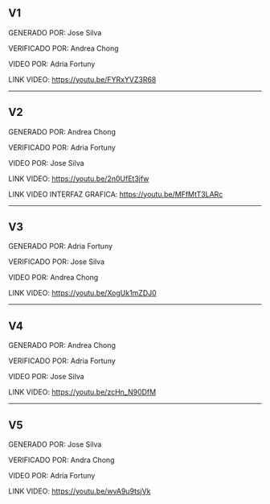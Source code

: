 ## V1

GENERADO POR:   Jose Silva

VERIFICADO POR: Andrea Chong

VIDEO POR:      Adria Fortuny

LINK VIDEO:     https://youtu.be/FYRxYVZ3R68


--------------------------------------------------------------------------------------------------------

## V2

GENERADO POR:   Andrea Chong

VERIFICADO POR: Adria Fortuny

VIDEO POR:      Jose Silva

LINK VIDEO:     https://youtu.be/2n0UfEt3jfw

LINK VIDEO INTERFAZ GRAFICA: https://youtu.be/MFfMtT3LARc

------------------------------------------------------------------------------------------------------------

## V3

GENERADO POR:   Adria Fortuny

VERIFICADO POR: Jose Silva

VIDEO POR:      Andrea Chong

LINK VIDEO:     https://youtu.be/XogUk1mZDJ0


------------------------------------------------------------------------------------------------------------

## V4

GENERADO POR:   Andrea Chong

VERIFICADO POR: Adria Fortuny

VIDEO POR:      Jose Silva

LINK VIDEO:     https://youtu.be/zcHn_N90DfM

------------------------------------------------------------------------------------------------------------

## V5

GENERADO POR:   Jose Silva

VERIFICADO POR: Andra Chong

VIDEO POR:      Adria Fortuny

LINK VIDEO:  https://youtu.be/wvA9u9tsjVk  

